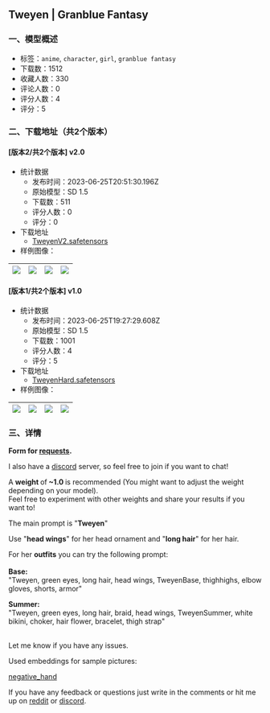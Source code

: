 ## Tweyen | Granblue Fantasy
### 一、模型概述

- 标签：`anime`, `character`, `girl`, `granblue fantasy`
- 下载数：1512
- 收藏人数：330
- 评论人数：0
- 评分人数：4
- 评分：5

### 二、下载地址（共2个版本）

#### [版本2/共2个版本] v2.0

- 统计数据
  - 发布时间：2023-06-25T20:51:30.196Z
  - 原始模型：SD 1.5
  - 下载数：511
  - 评分人数：0
  - 评分：0
- 下载地址
  - [TweyenV2.safetensors](https://civitai.com/api/download/models/104003)
- 样例图像：

| <img src="https://image.civitai.com/xG1nkqKTMzGDvpLrqFT7WA/8440c4df-9e9d-4583-b3c9-2e9a324575a6/width=450/1287984.jpeg" /> | <img src="https://image.civitai.com/xG1nkqKTMzGDvpLrqFT7WA/4658ac4b-a47b-4b02-ad2b-58ccb35aa4c9/width=450/1287983.jpeg" /> | <img src="https://image.civitai.com/xG1nkqKTMzGDvpLrqFT7WA/d7879972-ae19-40f1-9b58-98d2c85bb577/width=450/1287989.jpeg" /> | <img src="https://image.civitai.com/xG1nkqKTMzGDvpLrqFT7WA/41d26437-726a-4dbb-9f7b-612482e00de1/width=450/1287988.jpeg" /> |
| ---- | ---- | ---- | ---- |

#### [版本1/共2个版本] v1.0

- 统计数据
  - 发布时间：2023-06-25T19:27:29.608Z
  - 原始模型：SD 1.5
  - 下载数：1001
  - 评分人数：4
  - 评分：5
- 下载地址
  - [TweyenHard.safetensors](https://civitai.com/api/download/models/26288)
- 样例图像：

| <img src="https://image.civitai.com/xG1nkqKTMzGDvpLrqFT7WA/9dc94174-8574-4103-89e2-85f8fd889a00/width=450/289323.jpeg" /> | <img src="https://image.civitai.com/xG1nkqKTMzGDvpLrqFT7WA/83bbf8fb-1cf2-4048-f918-fbea673d5c00/width=450/289327.jpeg" /> | <img src="https://image.civitai.com/xG1nkqKTMzGDvpLrqFT7WA/6f735528-106b-4ef1-ba59-b2bcff1b6c00/width=450/289326.jpeg" /> | <img src="https://image.civitai.com/xG1nkqKTMzGDvpLrqFT7WA/96258c90-5634-46ce-8202-1d61022b1600/width=450/289325.jpeg" /> |
| ---- | ---- | ---- | ---- |


### 三、详情
<p><strong>Form for </strong><a target="_blank" rel="ugc" href="https://forms.gle/dxxZx3sf1jhxYj7XA"><strong>requests</strong></a><strong>.</strong></p><p>I also have a <a target="_blank" rel="ugc" href="https://discord.gg/zYdmcWgqaP">discord</a> server, so feel free to join if you want to chat!</p><p></p><p>A <strong>weight </strong>of<strong> ~1.0 </strong>is recommended (You might want to adjust the weight depending on your model).<br />Feel free to experiment with other weights and share your results if you want to!</p><p>The main prompt is "<strong>Tweyen</strong>"</p><p>Use "<strong>head wings</strong>" for her head ornament and "<strong>long hair</strong>" for her hair.</p><p></p><p>For her <strong>outfits</strong> you can try the following prompt:<br /><br /><strong>Base:</strong><br />"Tweyen, green eyes, long hair, head wings, TweyenBase, thighhighs, elbow gloves, shorts, armor"</p><p><strong>Summer:</strong><br />"Tweyen, green eyes, long hair, braid, head wings, TweyenSummer, white bikini, choker, hair flower, bracelet, thigh strap"</p><p><br />Let me know if you have any issues.</p><p>Used embeddings for sample pictures:</p><p><a target="_blank" rel="ugc" href="https://civitai.com/models/56519/negativehand-negative-embedding">negative_hand</a></p><p>If you have any feedback or questions just write in the comments or hit me up on <a target="_blank" rel="ugc" href="https://www.reddit.com/user/ChameleonAI">reddit</a> or <a target="_blank" rel="ugc" href="https://discord.gg/zYdmcWgqaP">discord</a>.</p>